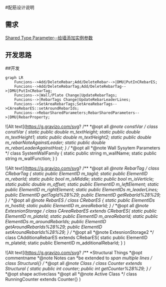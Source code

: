 #配筋设计说明

## 需求


[Shared Type Parameter--给墙添加实例参数](http://thebuildingcoder.typepad.com/blog/2010/07/shared-type-parameter.html)
## 开发思路



##开发


~~~mermaid
graph LR
    Funcions-->Add/DeleteRebar;Add/DeleteRebar-->|DMU|PutInCRebarES;
    Funcions-->Add/DeleteRebarTag;Add/DeleteRebarTag-->|DMU|PutInCRebarTag;
    Funcions-->|Wall/Plate Change|UpdateRebarTags;
    Funcions-->|RebarTags Change|UpdateRebarLeaderLines;
    Funcions-->SetAreaRebarTags;SetAreaRebarTags-->CAreaRebarES::setAroundRebarIds;
    Funcions-->RebarSharedParameters;RebarSharedParameters-->|DMU|RebarProperty;
~~~
![Alt text](https://g.gravizo.com/svg?
/**
*@opt all
*@note constVar
*/
class constVar {
    static public double m_textHeight;
    static public double m_textHeight1;
    static public double m_textHeight2;
    static public double m_rebarNoteAgainstLeader;
    static public double m_rebarLeaderAgainstHost;
}
/**
*@opt all
*@note Wall Sysytem Parameters
*/
class SystemWallFamily {
    static public string m_wallName;
    static public string m_wallFunction;
}
)

![Alt text](https://g.gravizo.com/svg?
/**
*@opt all
*@note RebarTag
*/
class CRebarTag {
    static public ElementID m_tagId;
    static public ElementID m_rebarId;
    static public bool m_isMiddle;
    static public bool m_isVerticle;
    static public double m_offset;
    static public ElementID m_leftElement;
    static public ElementID m_rightElement;
    static public ElementIDs m_leaderLines;
    public ElementID getTagId%28%29;
    public ElementID getRebarId%28%29;
}
/**
*@opt all
*@note RebarES
*/
class CRebarES {
    static public ElementIDs m_hostId;
    static public ElementID m_areaRebarId;
}
/**
*@opt all
*@note ExtesnionStorage
*/
class CAreaRebarES  extends CRebarES{
    static public ElementID m_plateId;
    static public ElementID m_areaRebarId;
    static public ElementIDs m_aroundRebarIds;
    public ElementID getAroundRebarIds%28%29;
    public ElementID setAroundRebarIds%28%29;
}
/**
*@opt all
*@note ExtesnionStorage2
*/
class CAdditionaRebarES  extends CRebarES{
    static public ElementID m_plateId;
    static public ElementID m_additionalRebarId;
}
)


![Alt text](https://g.gravizo.com/svg?
/**
*Structural Things
*@opt commentname
*@note Notes can
*be extended to
*span multiple lines
*/
class Structural{}
/**
*@opt all
*@note Class
*/
class Counter extends Structural {
    static public int counter;
    public int getCounter%28%29;
}
/**
*@opt shape activeclass
*@opt all
*@note Active Class
*/
class RunningCounter extends Counter{}
)
